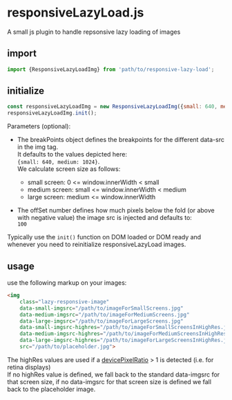 # responsiveLazyLoad.js
A small js plugin to handle repsonsive lazy loading of images

## import
```javascript
import {ResponsiveLazyLoadImg} from 'path/to/responsive-lazy-load';
```

## initialize
```javascript
const responsiveLazyLoadImg = new ResponsiveLazyLoadImg({small: 640, medium: 1024}, 100);
responsiveLazyLoadImg.init();
```
Parameters (optional):
* The breakPoints object defines the breakpoints for the different data-src in the img tag.  
 It defaults to the values depicted here:  
 `{small: 640, medium: 1024}`.  
 We calculate screen size as follows:
  * small screen: 0 <= window.innerWidth < small
  * medium screen:  small <= window.innerWidth < medium
  * large screen: medium <= window.innerWidth  
 
* The offSet number defines how much pixels below the fold (or above with negative value) the image src is injected and defaults to:  
``100`` 
 
Typically use the ``init()`` function on DOM loaded or DOM ready and whenever you need to reinitialize responsiveLazyLoad images.

## usage
use the following markup on your images:
```html
<img
    class="lazy-responsive-image"
    data-small-imgsrc="/path/to/imageForSmallScreens.jpg"
    data-medium-imgsrc="/path/to/imageForMediumScreens.jpg"
    data-large-imgsrc="/path/to/imageForLargeScreens.jpg"
    data-small-imgsrc-highres="/path/to/imageForSmallScreensInHighRes.jpg"
    data-medium-imgsrc-highres="/path/to/imageForMediumScreensInHighRes.jpg"
    data-large-imgsrc-highres="/path/to/imageForLargeScreensInHighRes.jpg"
    src="/path/to/placeholder.jpg">
```
The highRes values are used if a [devicePixelRatio](https://developer.mozilla.org/en-US/docs/Web/API/Window/devicePixelRatio) > 1 is detected (i.e. for retina displays)  
If no highRes value is defined, we fall back to the standard data-imgsrc for that screen size, if no data-imgsrc for that screen size is defined we fall back to the placeholder image.